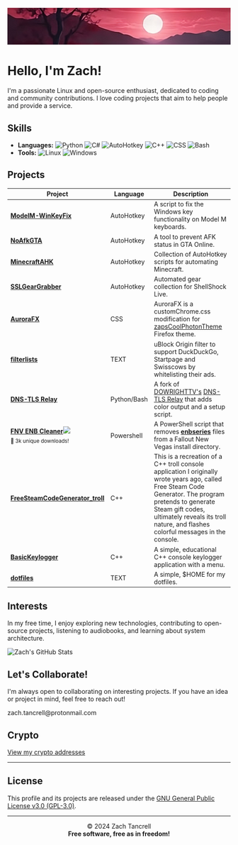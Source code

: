 ![](imgs/channels4_banner.jpg)

# Hello, I'm Zach!
I'm a passionate Linux and open-source enthusiast, dedicated to coding and community contributions. I love coding projects that aim to help people and provide a service.

## Skills
- **Languages:** ![Python](https://img.shields.io/badge/Python-Blue?style=flat-square) ![C#](https://img.shields.io/badge/C%23-purple?style=flat-square) ![AutoHotkey](https://img.shields.io/badge/AutoHotkey-green?style=flat-square) ![C++](https://img.shields.io/badge/C++-black?style=flat-square) ![CSS](https://img.shields.io/badge/CSS-orange?style=flat-square) ![Bash](https://img.shields.io/badge/Bash-grey?style=flat-square)
- **Tools:** ![Linux](https://img.shields.io/badge/Linux-orange?style=flat-square) ![Windows](https://img.shields.io/badge/Windows-blue?style=flat-square)


## Projects
| Project | Language | Description |
| --- | --- | --- |
| [**ModelM-WinKeyFix**](https://github.com/ztancrell/ModelM-WinKeyFix) | AutoHotkey | A script to fix the Windows key functionality on Model M keyboards. |
| [**NoAfkGTA**](https://github.com/ztancrell/NoAfkGTA) | AutoHotkey | A tool to prevent AFK status in GTA Online. |
| [**MinecraftAHK**](https://github.com/ztancrell/MinecraftAHK) | AutoHotkey | Collection of AutoHotkey scripts for automating Minecraft. |
| [**SSLGearGrabber**](https://github.com/ztancrell/SSLGearGrabber) | AutoHotkey | Automated gear collection for ShellShock Live. |
| [**AuroraFX**](https://github.com/ztancrell/AuroraFX) | CSS | AuroraFX is a customChrome.css modification for [zapsCoolPhotonTheme](https://github.com/zapSNH/zapsCoolPhotonTheme) Firefox theme. |
| [**filterlists**](https://github.com/ztancrell/filterlists) | TEXT | uBlock Origin filter to support DuckDuckGo, Startpage and Swisscows by whitelisting their ads. |
| [**DNS-TLS Relay**](https://github.com/ztancrell/dns-tls-relay) | Python/Bash | A fork of [DOWRIGHTTV's](https://github.com/DOWRIGHTTV/) [DNS-TLS Relay](https://github.com/DOWRIGHTTV/dns-tls-relay) that adds color output and a setup script. |
| [**FNV ENB Cleaner**](https://www.nexusmods.com/newvegas/mods/82106)<a href="https://www.nexusmods.com/newvegas/mods/82106"><img src="https://img.shields.io/badge/NexusMods-Link-orange?logo=nexusmods&style=flat-square"></a> <br> <sub>🌟 3k unique downloads!</sub> | Powershell | A PowerShell script that removes [**enbseries**](http://enbdev.com/download.html) files from a Fallout New Vegas install directory. |
| [**FreeSteamCodeGenerator_troll**](https://github.com/ztancrell/FreeSteamCodeGenerator_troll) | C++ |  This is a recreation of a C++ troll console application I originally wrote years ago, called Free Steam Code Generator. The program pretends to generate Steam gift codes, ultimately reveals its troll nature, and flashes colorful messages in the console. |
| [**BasicKeylogger**](https://github.com/ztancrell/BasicKeylogger) | C++ | A simple, educational C++ console keylogger application with a menu. |
| [**dotfiles**](https://github.com/ztancrell/dotfiles) | TEXT | A simple, $HOME for my dotfiles. |


## Interests
In my free time, I enjoy exploring new technologies, contributing to open-source projects, listening to audiobooks, and learning about system architecture.

![Zach's GitHub Stats](https://github-readme-stats.vercel.app/api?username=ztancrell&show_icons=true&theme=radical)

## Let's Collaborate!
I'm always open to collaborating on interesting projects. If you have an idea or project in mind, feel free to reach out!

&#122;&#97;&#99;&#104;&#46;&#116;&#97;&#110;&#99;&#114;&#101;&#108;&#108;&#64;&#112;&#114;&#111;&#116;&#111;&#110;&#109;&#97;&#105;&#108;&#46;&#99;&#111;&#109;

## Crypto
[View my crypto addresses](CRYPTO.md)

---

## License

This profile and its projects are released under the [GNU General Public License v3.0 (GPL-3.0)](LICENSE).

---

<div align="center">

© 2024 Zach Tancrell  
**Free software, free as in freedom!**

</div>
